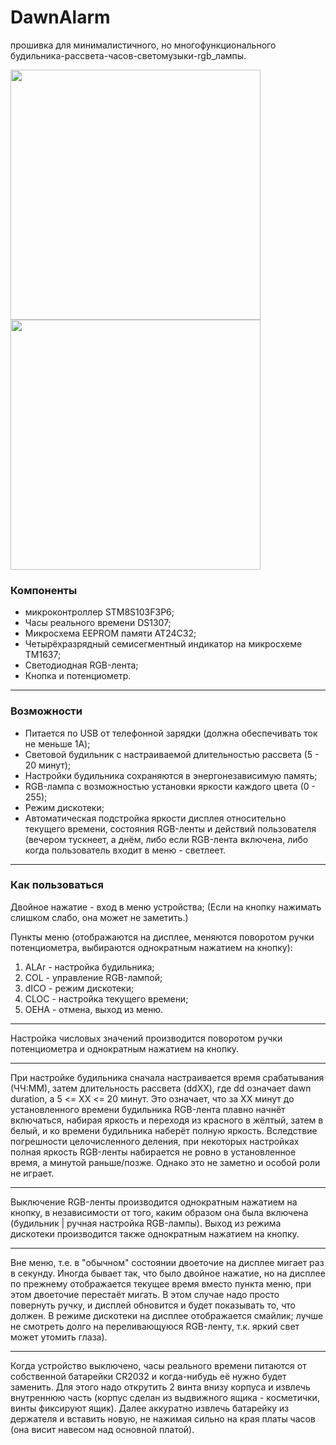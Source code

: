 # DawnAlarm
прошивка для минималистичного, но многофункционального будильника-рассвета-часов-светомузыки-rgb_лампы.

<img src="./image1.jpg" width="400">
<img src="./image2.jpg" width="400">

### Компоненты
- микроконтроллер STM8S103F3P6;
- Часы реального времени DS1307;
- Микросхема EEPROM памяти AT24C32;
- Четырёхразрядный семисегментный индикатор на микросхеме TM1637;
- Светодиодная RGB-лента;
- Кнопка и потенциометр.
******************************************************************
### Возможности
- Питается по USB от телефонной зарядки (должна обеспечивать ток не меньше 1A);
- Световой будильник с настраиваемой длительностью рассвета (5 - 20 минут);
- Настройки будильника сохраняются в энергонезависимую память;
- RGB-лампа с возможностью установки яркости каждого цвета (0 - 255);
- Режим дискотеки;
- Автоматическая подстройка яркости дисплея относительно текущего времени,
состояния RGB-ленты и действий пользователя (вечером тускнеет, а днём,
либо если RGB-лента включена, либо когда пользователь входит в меню - светлеет.
********************************************************************************
### Как пользоваться
Двойное нажатие - вход в меню устройства; (Если на кнопку нажимать слишком слабо,
она может не заметить.)

Пункты меню (отображаются на дисплее, меняются поворотом ручки потенциометра,
выбираются однократным нажатием на кнопку):
1. ALAr - настройка будильника;
2.  COL - управление RGB-лампой;
3. dICO - режим дискотеки;
4. CLOC - настройка текущего времени;
5. OEHA - отмена, выход из меню.
********************************************************************************
Настройка числовых значений производится поворотом ручки потенциометра
и однократным нажатием на кнопку.
******************************************************************************************
При настройке будильника сначала настраивается время срабатывания (ЧЧ:ММ),
затем длительность рассвета (ddXX), где dd означает dawn duration,
а 5 <= XX <= 20 минут. Это означает, что за XX минут до установленного времени будильника
RGB-лента плавно начнёт включаться, набирая яркость и переходя из красного в жёлтый,
затем в белый, и ко времени будильника наберёт полную яркость. Вследствие погрешности
целочисленного деления, при некоторых настройках полная яркость RGB-ленты набирается
не ровно в установленное время, а минутой раньше/позже. Однако это не заметно и особой
роли не играет.
******************************************************************************************
Выключение RGB-ленты производится однократным нажатием на кнопку, в независимости от того,
каким образом она была включена (будильник | ручная настройка RGB-лампы).
Выход из режима дискотеки производится также однократным нажатием на кнопку.
******************************************************************************************
Вне меню, т.е. в "обычном" состоянии двоеточие на дисплее мигает раз в секунду.
Иногда бывает так, что было двойное нажатие, но на дисплее по прежнему отображается
текущее время вместо пункта меню, при этом двоеточие перестаёт мигать. В этом случае надо
просто повернуть ручку, и дисплей обновится и будет показывать то, что должен.
В режиме дискотеки на дисплее отображается смайлик; лучше не смотреть долго на
переливающуюся RGB-ленту, т.к. яркий свет может утомить глаза).
******************************************************************************************
Когда устройство выключено, часы реального времени питаются от собственной батарейки CR2032
и когда-нибудь её нужно будет заменить. Для этого надо открутить 2 винта внизу корпуса и
извлечь внутреннюю часть (корпус сделан из выдвижного ящика - косметички, винты фиксируют ящик).
Далее аккуратно извлечь батарейку из держателя и вставить новую, не нажимая сильно
на края платы часов (она висит навесом над основной платой).
